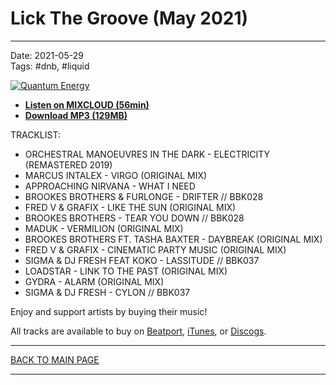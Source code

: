 # Lick The Groove (May 2021)

----

Date: 2021-05-29  
Tags: #dnb, #liquid

[![Quantum Energy](https://thumbnailer.mixcloud.com/unsafe/300x300/extaudio/3/4/a/f/41d6-34cc-411e-8964-0bab3906341c)](https://www.mixcloud.com/quantumenergy/lick-the-groove-may-2021/)

* [**Listen on MIXCLOUD (56min)**](https://www.mixcloud.com/quantumenergy/lick-the-groove-may-2021/)
* [**Download MP3 (129MB)**](https://1drv.ms/u/s!AmzuuXrjf51v37glJDMyEyIGcTfp3Q?e=LU1055)


TRACKLIST:  

* ORCHESTRAL MANOEUVRES IN THE DARK - ELECTRICITY (REMASTERED 2019)
* MARCUS INTALEX - VIRGO (ORIGINAL MIX) 
* APPROACHING NIRVANA - WHAT I NEED 
* BROOKES BROTHERS & FURLONGE - DRIFTER // BBK028 
* FRED V & GRAFIX - LIKE THE SUN (ORIGINAL MIX) 
* BROOKES BROTHERS - TEAR YOU DOWN // BBK028 
* MADUK - VERMILION (ORIGINAL MIX) 
* BROOKES BROTHERS FT. TASHA BAXTER - DAYBREAK (ORIGINAL MIX) 
* FRED V & GRAFIX - CINEMATIC PARTY MUSIC (ORIGINAL MIX) 
* SIGMA & DJ FRESH FEAT KOKO - LASSITUDE // BBK037 
* LOADSTAR - LINK TO THE PAST (ORIGINAL MIX) 
* GYDRA - ALARM (ORIGINAL MIX) 
* SIGMA & DJ FRESH - CYLON // BBK037 

Enjoy and support artists by buying their music!  

All tracks are available to buy on <a href="http://beatport.com" target="_blank">Beatport</a>, <a href="https://www.apple.com/pl/itunes/" target="_blank">iTunes</a>, or <a href="https://www.discogs.com">Discogs</a>. 

----

[BACK TO MAIN PAGE](./README.md)

----
